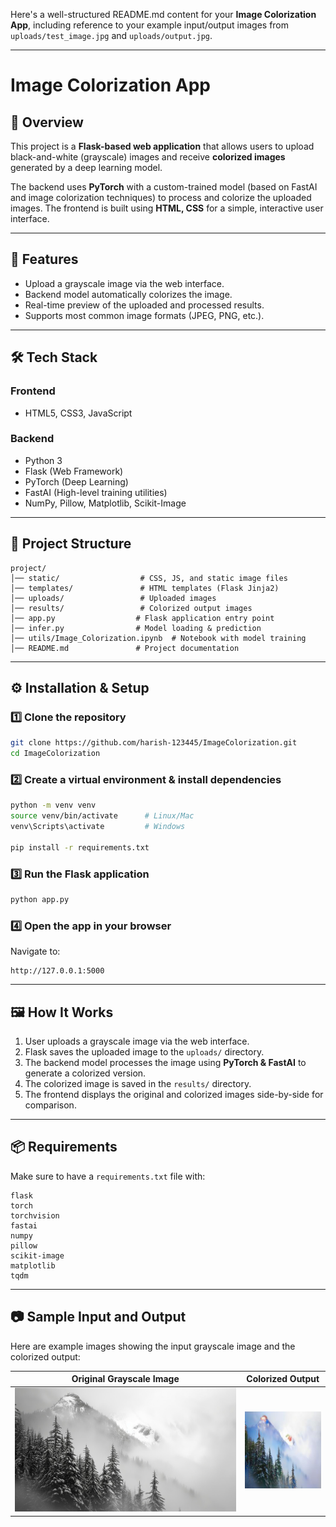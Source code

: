 Here's a well-structured README.md content for your **Image Colorization App**, including reference to your example input/output images from `uploads/test_image.jpg` and `uploads/output.jpg`.

---

# Image Colorization App

## 📌 Overview

This project is a **Flask-based web application** that allows users to upload black-and-white (grayscale) images and receive **colorized images** generated by a deep learning model.

The backend uses **PyTorch** with a custom-trained model (based on FastAI and image colorization techniques) to process and colorize the uploaded images. The frontend is built using **HTML, CSS** for a simple, interactive user interface.

---

## 🚀 Features

* Upload a grayscale image via the web interface.
* Backend model automatically colorizes the image.
* Real-time preview of the uploaded and processed results.
* Supports most common image formats (JPEG, PNG, etc.).

---

## 🛠 Tech Stack

### Frontend

* HTML5, CSS3, JavaScript

### Backend

* Python 3
* Flask (Web Framework)
* PyTorch (Deep Learning)
* FastAI (High-level training utilities)
* NumPy, Pillow, Matplotlib, Scikit-Image

---

## 📂 Project Structure

```
project/
│── static/                  # CSS, JS, and static image files
│── templates/               # HTML templates (Flask Jinja2)
│── uploads/                 # Uploaded images
│── results/                 # Colorized output images
│── app.py                  # Flask application entry point
│── infer.py                # Model loading & prediction
│── utils/Image_Colorization.ipynb  # Notebook with model training
│── README.md               # Project documentation
```

---

## ⚙️ Installation & Setup

### 1️⃣ Clone the repository

```bash
git clone https://github.com/harish-123445/ImageColorization.git
cd ImageColorization
```

### 2️⃣ Create a virtual environment & install dependencies

```bash
python -m venv venv
source venv/bin/activate      # Linux/Mac
venv\Scripts\activate         # Windows

pip install -r requirements.txt
```

### 3️⃣ Run the Flask application

```bash
python app.py
```

### 4️⃣ Open the app in your browser

Navigate to:

```
http://127.0.0.1:5000
```

---

## 🖼 How It Works

1. User uploads a grayscale image via the web interface.
2. Flask saves the uploaded image to the `uploads/` directory.
3. The backend model processes the image using **PyTorch & FastAI** to generate a colorized version.
4. The colorized image is saved in the `results/` directory.
5. The frontend displays the original and colorized images side-by-side for comparison.

---

## 📦 Requirements

Make sure to have a `requirements.txt` file with:

```
flask
torch
torchvision
fastai
numpy
pillow
scikit-image
matplotlib
tqdm
```

---

## 📷 Sample Input and Output

Here are example images showing the input grayscale image and the colorized output:

| Original Grayscale Image                   | Colorized Output                       |
| ------------------------------------------ | -------------------------------------- |
| ![Grayscale Image](uploads/test_image.jpg) | ![Colorized Image](uploads/output.jpg) |


